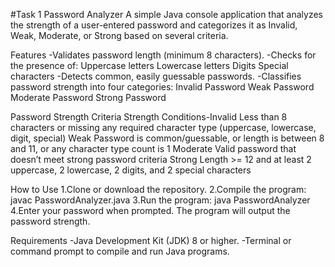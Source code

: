 #Task 1
Password Analyzer
A simple Java console application that analyzes the strength of a user-entered password and categorizes it as Invalid, Weak, Moderate, or Strong based on several criteria.

Features
-Validates password length (minimum 8 characters).
-Checks for the presence of:
   Uppercase letters
   Lowercase letters
   Digits
   Special characters
-Detects common, easily guessable passwords.
-Classifies password strength into four categories:
  Invalid Password
  Weak Password
  Moderate Password
  Strong Password

Password Strength Criteria
Strength	Conditions-Invalid	Less than 8 characters or missing any required character type (uppercase, lowercase, digit, special)
Weak	Password is common/guessable, or length is between 8 and 11, or any character type count is 1
Moderate	Valid password that doesn’t meet strong password criteria
Strong	Length >= 12 and at least 2 uppercase, 2 lowercase, 2 digits, and 2 special characters

How to Use
1.Clone or download the repository.
2.Compile the program:
    javac PasswordAnalyzer.java
3.Run the program:
    java PasswordAnalyzer
4.Enter your password when prompted. The program will output the password strength.

Requirements
-Java Development Kit (JDK) 8 or higher.
-Terminal or command prompt to compile and run Java programs.
